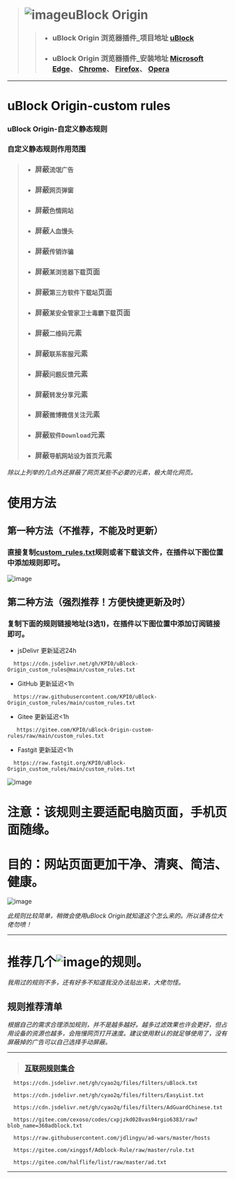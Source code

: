 > # ![image](https://github.com/KPI0/uBlock-Origin-custom-rules/blob/main/images/uBlock%20Origin_logo.png)uBlock Origin
> > - ### uBlock Origin 浏览器插件_项目地址         [uBlock](https://github.com/gorhill/uBlock/)
> > - ### uBlock Origin 浏览器插件_安装地址         [Microsoft Edge](https://microsoftedge.microsoft.com/addons/detail/ublock-origin/odfafepnkmbhccpbejgmiehpchacaeak/)、                                                             [Chrome](https://chrome.google.com/webstore/detail/ublock-origin/cjpalhdlnbpafiamejdnhcphjbkeiagm/)、                                                                             [Firefox](https://addons.mozilla.org/zh-CN/firefox/addon/ublock-origin//)、                                                                                                       [Opera](https://addons.opera.com/zh-cn/extensions/details/ublock/)
---------------------------------------------------------------------------------------------------------------------------------------------------------------------------------
# uBlock Origin-custom rules  
### uBlock Origin-自定义静态规则  
### 自定义静态规则作用范围
> - ### 屏蔽`流氓广告`
> - ### 屏蔽`网页弹窗`
> - ### 屏蔽`色情网站`
> - ### 屏蔽`人血馒头`
> - ### 屏蔽`传销诈骗`
> - ### 屏蔽`某浏览器下载`页面
> - ### 屏蔽`第三方软件下载站`页面
> - ### 屏蔽`某安全管家卫士毒霸下载`页面
> - ### 屏蔽`二维码`元素
> - ### 屏蔽`联系客服`元素
> - ### 屏蔽`问题反馈`元素
> - ### 屏蔽`转发分享`元素
> - ### 屏蔽`微博微信关注`元素
> - ### 屏蔽`软件Download`元素
> - ### 屏蔽`导航网站设为首页`元素

*除以上列举的几点外还屏蔽了网页某些不必要的元素，极大简化网页。*

# 使用方法

## 第一种方法（不推荐，不能及时更新）
### 直接复制[custom_rules.txt](https://raw.githubusercontent.com/KPI0/uBlock-Origin_custom_rules/main/custom_rules.txt)规则或者下载该文件，在插件以下图位置中添加规则即可。
![image](https://github.com/KPI0/uBlock-Origin-custom-rules/blob/main/images/Snipaste_2022-02-28_18-40-26.png)

## 第二种方法（强烈推荐！方便快捷更新及时）
### 复制下面的规则链接地址(3选1)，在插件以下图位置中添加订阅链接即可。
- jsDelivr 更新延迟24h
```
  https://cdn.jsdelivr.net/gh/KPI0/uBlock-Origin_custom_rules@main/custom_rules.txt
``` 
- GitHub   更新延迟<1h
```
  https://raw.githubusercontent.com/KPI0/uBlock-Origin_custom_rules/main/custom_rules.txt
```
- Gitee    更新延迟<1h
```
   https://gitee.com/KPI0/uBlock-Origin-custom-rules/raw/main/custom_rules.txt
```
- Fastgit  更新延迟<1h
```
  https://raw.fastgit.org/KPI0/uBlock-Origin_custom_rules/main/custom_rules.txt
```

![image](https://github.com/KPI0/uBlock-Origin-custom-rules/blob/main/images/Snipaste_2022-02-28_18-36-37.png)

# 注意：该规则主要适配电脑页面，手机页面随缘。

# 目的：网站页面更加干净、清爽、简洁、健康。
![image](https://github.com/KPI0/uBlock-Origin-custom-rules/blob/main/images/1.gif)  

*此规则比较简单，稍微会使用uBlock Origin就知道这个怎么来的。所以请各位大佬勿喷！*

---------------------------------------------------------------------------------------------------------------------------------------------------------------------------------

# 推荐几个![image](https://github.com/KPI0/uBlock-Origin-custom-rules/blob/main/images/np.png)的规则。

*我用过的规则不多，还有好多不知道我没办法贴出来，大佬勿怪。*

## 规则推荐清单

*根据自己的需求合理添加规则，并不是越多越好。越多过滤效果也许会更好，但占用设备的资源也越多，会拖慢网页打开速度。建议使用默认的就足够使用了，没有屏蔽掉的广告可以自己选择手动屏蔽。*

---------------------------------------------------------------------------------------------------------------------------------------------------------------------------------
> ### [互联网规则集合](https://filterlists.com/)
```
  https://cdn.jsdelivr.net/gh/cyao2q/files/filters/uBlock.txt
```
```
  https://cdn.jsdelivr.net/gh/cyao2q/files/filters/EasyList.txt
```
```
  https://cdn.jsdelivr.net/gh/cyao2q/files/filters/AdGuardChinese.txt 
```
```
  https://gitee.com/cexoso/codes/cxpjzkd028vas94rgio6383/raw?blob_name=360adblock.txt 
```
```
  https://raw.githubusercontent.com/jdlingyu/ad-wars/master/hosts 
```
```
  https://gitee.com/xinggsf/Adblock-Rule/raw/master/rule.txt
```
```
  https://gitee.com/halflife/list/raw/master/ad.txt
```
---------------------------------------------------------------------------------------------------------------------------------------------------------------------------------
